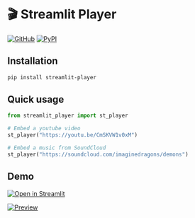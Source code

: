 # 🎬 Streamlit Player

[![GitHub][github_badge]][github_link] [![PyPI][pypi_badge]][pypi_link] 

## Installation

```sh
pip install streamlit-player
```

## Quick usage

```python
from streamlit_player import st_player

# Embed a youtube video
st_player("https://youtu.be/CmSKVW1v0xM")

# Embed a music from SoundCloud
st_player("https://soundcloud.com/imaginedragons/demons")
```

## Demo

[![Open in Streamlit][share_badge]][share_link]

[![Preview][share_img]][share_link]

[share_badge]: https://static.streamlit.io/badges/streamlit_badge_black_white.svg
[share_link]: https://share.streamlit.io/okld/streamlit-gallery/main?p=react-player
[share_img]: https://raw.githubusercontent.com/okld/streamlit-player/main/preview.png

[github_badge]: https://badgen.net/badge/icon/GitHub?icon=github&color=black&label
[github_link]: https://github.com/okld/streamlit-player

[pypi_badge]: https://badgen.net/pypi/v/streamlit-player?icon=pypi&color=black&label
[pypi_link]: https://pypi.org/project/streamlit-player
